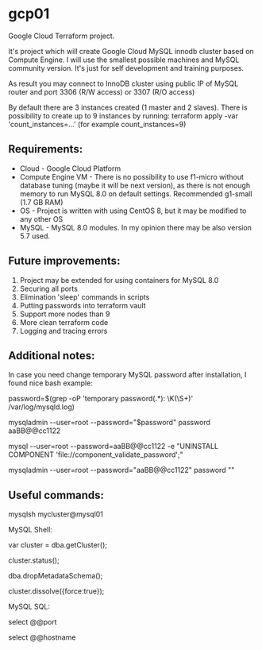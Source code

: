 # gcp01
Google Cloud Terraform project.

It's project which will create Google Cloud MySQL innodb cluster based on Compute Engine.
I will use the smallest possible machines and MySQL community version.
It's just for self development and training purposes. 

As result you may connect to InnoDB cluster using public IP of MySQL router and port 3306 (R/W access) or 3307 (R/O access)

By default there are 3 instances created (1 master and 2 slaves). 
There is possibility to create up to 9 instances by running: terraform apply -var 'count_instances=...' (for example count_instances=9)

Requirements:
-------------
- Cloud - Google Cloud Platform
- Compute Engine VM - There is no possibility to use f1-micro without database tuning (maybe it will be next version), as there is not enough memory to run MySQL 8.0 on default settings. Recommended g1-small (1.7 GB RAM)
- OS - Project is written with using CentOS 8, but it may be modified to any other OS
- MySQL - MySQL 8.0 modules. In my opinion there may be also version 5.7 used. 



Future improvements:
-------
1. Project may be extended for using containers for MySQL 8.0
2. Securing all ports
3. Elimination 'sleep' commands in scripts
4. Putting passwords into terraform vault
5. Support more nodes than 9 
6. More clean terraform code
7. Logging and tracing errors


Additional notes:
-----------------
In case you need change temporary MySQL password after installation, I found nice bash example:

password=$(grep -oP 'temporary password(.*): \K(\S+)' /var/log/mysqld.log)

mysqladmin --user=root --password="$password" password aaBB@@cc1122

mysql --user=root --password=aaBB@@cc1122 -e "UNINSTALL COMPONENT 'file://component_validate_password';"

mysqladmin --user=root --password="aaBB@@cc1122" password ""

Useful commands:
----------------

mysqlsh mycluster@mysql01

MySQL Shell:

var cluster = dba.getCluster();

cluster.status();

dba.dropMetadataSchema();

cluster.dissolve({force:true});

MySQL SQL:

select @@port

select @@hostname
